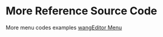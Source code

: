 # More Reference Source Code

More menu codes examples [wangEditor Menu](https://github.com/wangeditor-team/wangEditor/tree/master/src/menus)
